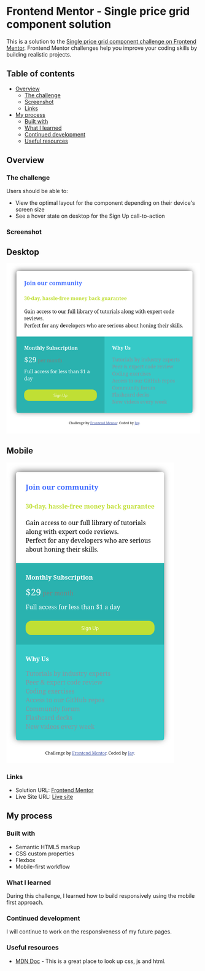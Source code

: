 # Frontend Mentor - Single price grid component solution

This is a solution to the [Single price grid component challenge on Frontend Mentor](https://www.frontendmentor.io/challenges/single-price-grid-component-5ce41129d0ff452fec5abbbc). Frontend Mentor challenges help you improve your coding skills by building realistic projects. 

## Table of contents

- [Overview](#overview)
  - [The challenge](#the-challenge)
  - [Screenshot](#screenshot)
  - [Links](#links)
- [My process](#my-process)
  - [Built with](#built-with)
  - [What I learned](#what-i-learned)
  - [Continued development](#continued-development)
  - [Useful resources](#useful-resources)

## Overview

### The challenge

Users should be able to:

- View the optimal layout for the component depending on their device's screen size
- See a hover state on desktop for the Sign Up call-to-action

### Screenshot

## Desktop

![ScreenShot](Screenshot.png)

## Mobile

![mobile](Screenshot2.png)

### Links

- Solution URL: [Frontend Mentor](https://www.frontendmentor.io/solutions/frontend-mentor-single-price-grid-component-Ll5pQ6jeZp)
- Live Site URL: [Live site](https://jainal-5-2.github.io/Frontend-Mentor-Single-Price-Grid-Component/)

## My process

### Built with

- Semantic HTML5 markup
- CSS custom properties
- Flexbox
- Mobile-first workflow

### What I learned

During this challenge, I learned how to build responsively using the mobile first approach.

### Continued development

I will continue to work on the responsiveness of my future pages.

### Useful resources

- [MDN Doc](https://developer.mozilla.org/en-US/) - This is a great place to look up css, js and html.